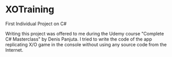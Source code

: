 # XOTraining
First Individual Project on C#

Writing this project was offered to me during the Udemy course "Complete C# Masterclass" by Denis Panjuta.
I tried to write the code of the app replicating X/O game in the console without using any source code from the Internet.
